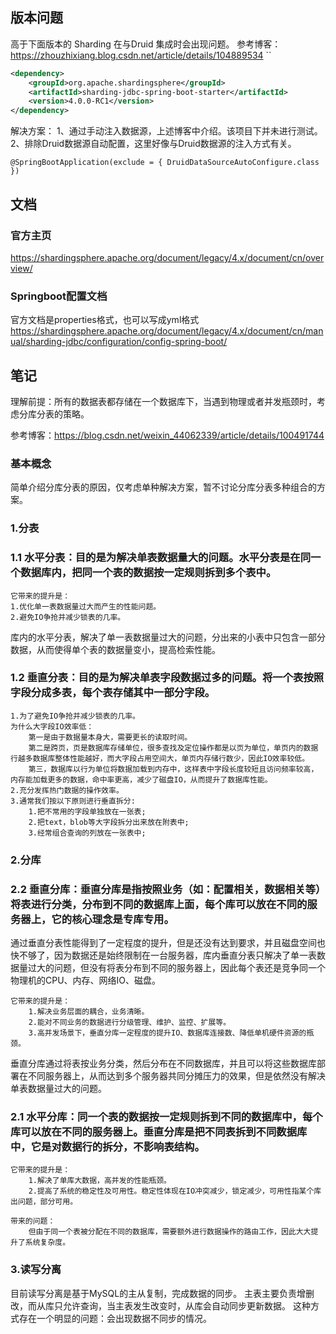 ## 版本问题

高于下面版本的 Sharding 在与Druid 集成时会出现问题。
参考博客：https://zhouzhixiang.blog.csdn.net/article/details/104889534
``
```xml
<dependency>
    <groupId>org.apache.shardingsphere</groupId>
    <artifactId>sharding-jdbc-spring-boot-starter</artifactId>
    <version>4.0.0-RC1</version>
</dependency>
```
解决方案：
1、通过手动注入数据源，上述博客中介绍。该项目下并未进行测试。
2、排除Druid数据源自动配置，这里好像与Druid数据源的注入方式有关。

```
@SpringBootApplication(exclude = { DruidDataSourceAutoConfigure.class })
```


## 文档

### 官方主页
https://shardingsphere.apache.org/document/legacy/4.x/document/cn/overview/

### Springboot配置文档
官方文档是properties格式，也可以写成yml格式
https://shardingsphere.apache.org/document/legacy/4.x/document/cn/manual/sharding-jdbc/configuration/config-spring-boot/

## 笔记
理解前提：所有的数据表都存储在一个数据库下，当遇到物理或者并发瓶颈时，考虑分库分表的策略。

参考博客：https://blog.csdn.net/weixin_44062339/article/details/100491744

### 基本概念
简单介绍分库分表的原因，仅考虑单种解决方案，暂不讨论分库分表多种组合的方案。

### 1.分表
### 1.1 水平分表：目的是为解决单表数据量大的问题。水平分表是在同一个数据库内，把同一个表的数据按一定规则拆到多个表中。

	它带来的提升是：
	1.优化单一表数据量过大而产生的性能问题。
	2.避免IO争抢并减少锁表的几率。

库内的水平分表，解决了单一表数据量过大的问题，分出来的小表中只包含一部分数据，从而使得单个表的数据量变小，提高检索性能。

### 1.2 垂直分表：目的是为解决单表字段数据过多的问题。将一个表按照字段分成多表，每个表存储其中一部分字段。
    1.为了避免IO争抢并减少锁表的几率。
    为什么大字段IO效率低：
        第一是由于数据量本身大，需要更长的读取时间。
        第二是跨页，页是数据库存储单位，很多查找及定位操作都是以页为单位，单页内的数据行越多数据库整体性能越好，而大字段占用空间大，单页内存储行数少，因此IO效率较低。
        第三，数据库以行为单位将数据加载到内存中，这样表中字段长度较短且访问频率较高，内存能加载更多的数据，命中率更高，减少了磁盘IO，从而提升了数据库性能。
    2.充分发挥热门数据的操作效率。
    3.通常我们按以下原则进行垂直拆分:
    	1.把不常用的字段单独放在一张表;
    	2.把text，blob等大字段拆分出来放在附表中;
    	3.经常组合查询的列放在一张表中;

### 2.分库
### 2.2 垂直分库：垂直分库是指按照业务（如：配置相关，数据相关等）将表进行分类，分布到不同的数据库上面，每个库可以放在不同的服务器上，它的核心理念是专库专用。

通过垂直分表性能得到了一定程度的提升，但是还没有达到要求，并且磁盘空间也快不够了，因为数据还是始终限制在一台服务器，库内垂直分表只解决了单一表数据量过大的问题，但没有将表分布到不同的服务器上，因此每个表还是竞争同一个物理机的CPU、内存、网络IO、磁盘。

    它带来的提升是：
        1.解决业务层面的耦合，业务清晰。
        2.能对不同业务的数据进行分级管理、维护、监控、扩展等。
        3.高并发场景下，垂直分库一定程度的提升IO、数据库连接数、降低单机硬件资源的瓶颈。

垂直分库通过将表按业务分类，然后分布在不同数据库，并且可以将这些数据库部署在不同服务器上，从而达到多个服务器共同分摊压力的效果，但是依然没有解决单表数据量过大的问题。

### 2.1 水平分库：同一个表的数据按一定规则拆到不同的数据库中，每个库可以放在不同的服务器上。垂直分库是把不同表拆到不同数据库中，它是对数据行的拆分，不影响表结构。

    它带来的提升是：
        1.解决了单库大数据，高并发的性能瓶颈。
        2.提高了系统的稳定性及可用性。稳定性体现在IO冲突减少，锁定减少，可用性指某个库出问题，部分可用。

    带来的问题：
        但由于同一个表被分配在不同的数据库，需要额外进行数据操作的路由工作，因此大大提升了系统复杂度。


### 3.读写分离
目前读写分离是基于MySQL的主从复制，完成数据的同步。
主表主要负责增删改，而从库只允许查询，当主表发生改变时，从库会自动同步更新数据。
这种方式存在一个明显的问题：会出现数据不同步的情况。